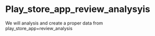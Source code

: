 # Play_store_app_review_analysyis
We will analysis and create a proper data from play_store_app+review_analysis

